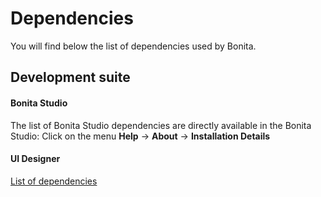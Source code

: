 # Dependencies

You will find below the list of dependencies used by Bonita.

## Development suite

#### Bonita Studio

The list of Bonita Studio dependencies are directly available in the Bonita Studio:
Click on the menu **Help** -> **About** -> **Installation Details**

#### UI Designer

[List of dependencies](ui-designer-dependencies.md)

<!-- Put here dependencies for web/Engine when it's available -->  
